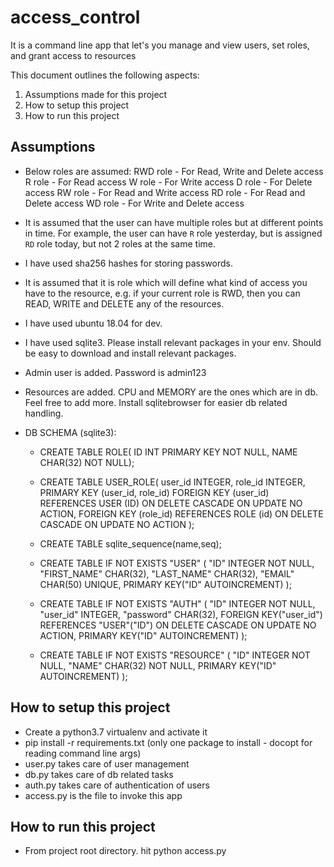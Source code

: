 # access_control
It is a command line app that let's you  manage and view users, set roles, and grant access to resources

This document outlines the following aspects:
1. Assumptions made for this project
2. How to setup this project
3. How to run this project

## Assumptions
   - Below roles are assumed:
     RWD role - For Read, Write and Delete access
     R role - For Read access
     W role - For Write access
     D role - For Delete access
     RW role - For Read and Write access
     RD role - For Read and Delete access
     WD role - For Write and Delete access

   - It is assumed that the user can have multiple roles but at different points in time.
     For example, the user can have `R` role yesterday, but is assigned `RD` role today, but not 2 roles at the same time.

   - I have used sha256 hashes for storing passwords.

   - It is assumed that it is role which will define what kind of access you have to the resource,
     e.g. if your current role is RWD, then you can READ, WRITE and DELETE any of the resources.
     
   - I have used ubuntu 18.04 for dev.

   - I have used sqlite3. Please install relevant packages in your env.
     Should be easy to download and install relevant packages.

   - Admin user is added. Password is admin123
   
   - Resources are added. CPU and MEMORY are the ones which are in db. Feel free to add more.
     Install sqlitebrowser for easier db related handling.

   - DB SCHEMA (sqlite3):
     - CREATE TABLE ROLE(
       ID INT PRIMARY KEY NOT NULL,
       NAME CHAR(32) NOT NULL);
     - CREATE TABLE USER_ROLE(
       user_id INTEGER,
       role_id INTEGER,
       PRIMARY KEY (user_id, role_id) 
       FOREIGN KEY (user_id) 
       REFERENCES USER (ID)
        ON DELETE CASCADE
        ON UPDATE NO ACTION,
       FOREIGN KEY (role_id)
       REFERENCES ROLE (id)
        ON DELETE CASCADE
        ON UPDATE NO ACTION
       );
     - CREATE TABLE sqlite_sequence(name,seq);
     - CREATE TABLE IF NOT EXISTS "USER" (
	    "ID"	INTEGER NOT NULL,
	    "FIRST_NAME"	CHAR(32),
	    "LAST_NAME"	CHAR(32),
	    "EMAIL"	CHAR(50) UNIQUE,
	    PRIMARY KEY("ID" AUTOINCREMENT)
       );

     - CREATE TABLE IF NOT EXISTS "AUTH" (
	    "ID"	INTEGER NOT NULL,
	    "user_id"	INTEGER,
	    "password"	CHAR(32),
	    FOREIGN KEY("user_id") REFERENCES "USER"("ID") ON DELETE CASCADE ON UPDATE NO ACTION,
	    PRIMARY KEY("ID" AUTOINCREMENT)
       );

     - CREATE TABLE IF NOT EXISTS "RESOURCE" (
	    "ID"	INTEGER NOT NULL,
	    "NAME"	CHAR(32) NOT NULL,
	    PRIMARY KEY("ID" AUTOINCREMENT)
       );

## How to setup this project
   - Create a python3.7 virtualenv and activate it
   - pip install -r requirements.txt (only one package to install - docopt for reading command line args)
   - user.py takes care of user management
   - db.py takes care of db related tasks
   - auth.py takes care of authentication of users
   - access.py is the file to invoke this app

## How to run this project
   - From project root directory. hit python access.py
